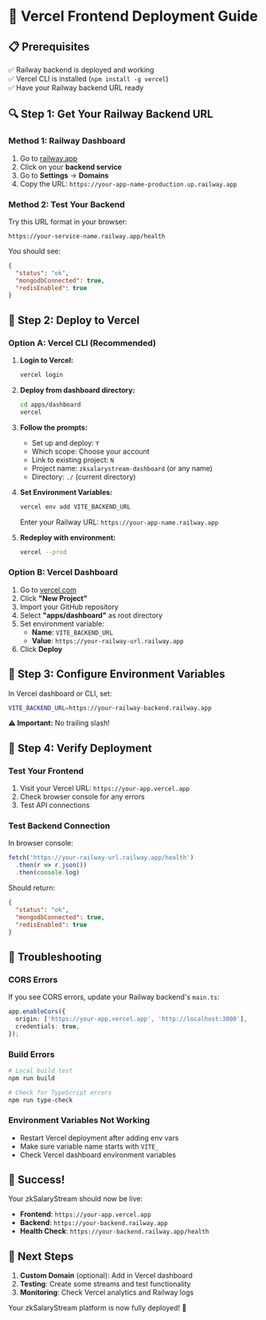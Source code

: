 # 🚀 Vercel Frontend Deployment Guide

## 📋 Prerequisites

✅ Railway backend is deployed and working  
✅ Vercel CLI is installed (`npm install -g vercel`)  
✅ Have your Railway backend URL ready

## 🔍 Step 1: Get Your Railway Backend URL

### Method 1: Railway Dashboard
1. Go to [railway.app](https://railway.app)
2. Click on your **backend service**
3. Go to **Settings** → **Domains**
4. Copy the URL: `https://your-app-name-production.up.railway.app`

### Method 2: Test Your Backend
Try this URL format in your browser:
```
https://your-service-name.railway.app/health
```

You should see:
```json
{
  "status": "ok",
  "mongodbConnected": true,
  "redisEnabled": true
}
```

## 🚀 Step 2: Deploy to Vercel

### Option A: Vercel CLI (Recommended)

1. **Login to Vercel:**
   ```bash
   vercel login
   ```

2. **Deploy from dashboard directory:**
   ```bash
   cd apps/dashboard
   vercel
   ```

3. **Follow the prompts:**
   - Set up and deploy: `Y`
   - Which scope: Choose your account
   - Link to existing project: `N`
   - Project name: `zksalarystream-dashboard` (or any name)
   - Directory: `./` (current directory)

4. **Set Environment Variables:**
   ```bash
   vercel env add VITE_BACKEND_URL
   ```
   Enter your Railway URL: `https://your-app-name.railway.app`

5. **Redeploy with environment:**
   ```bash
   vercel --prod
   ```

### Option B: Vercel Dashboard

1. Go to [vercel.com](https://vercel.com)
2. Click **"New Project"**
3. Import your GitHub repository
4. Select **"apps/dashboard"** as root directory
5. Set environment variable:
   - **Name**: `VITE_BACKEND_URL`
   - **Value**: `https://your-railway-url.railway.app`
6. Click **Deploy**

## 🔧 Step 3: Configure Environment Variables

In Vercel dashboard or CLI, set:

```bash
VITE_BACKEND_URL=https://your-railway-backend.railway.app
```

**⚠️ Important:** No trailing slash!

## 🎯 Step 4: Verify Deployment

### Test Your Frontend
1. Visit your Vercel URL: `https://your-app.vercel.app`
2. Check browser console for any errors
3. Test API connections

### Test Backend Connection
In browser console:
```javascript
fetch('https://your-railway-url.railway.app/health')
  .then(r => r.json())
  .then(console.log)
```

Should return:
```json
{
  "status": "ok",
  "mongodbConnected": true,
  "redisEnabled": true
}
```

## 🔧 Troubleshooting

### CORS Errors
If you see CORS errors, update your Railway backend's `main.ts`:
```typescript
app.enableCors({
  origin: ['https://your-app.vercel.app', 'http://localhost:3000'],
  credentials: true,
});
```

### Build Errors
```bash
# Local build test
npm run build

# Check for TypeScript errors
npm run type-check
```

### Environment Variables Not Working
- Restart Vercel deployment after adding env vars
- Make sure variable name starts with `VITE_`
- Check Vercel dashboard environment variables

## 🎉 Success!

Your zkSalaryStream should now be live:
- **Frontend**: `https://your-app.vercel.app`  
- **Backend**: `https://your-backend.railway.app`
- **Health Check**: `https://your-backend.railway.app/health`

## 📱 Next Steps

1. **Custom Domain** (optional): Add in Vercel dashboard
2. **Testing**: Create some streams and test functionality
3. **Monitoring**: Check Vercel analytics and Railway logs

Your zkSalaryStream platform is now fully deployed! 🚀 